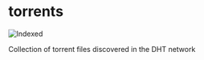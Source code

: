 torrents 
========
![Indexed](https://img.shields.io/badge/indexed-170203-blue)

Collection of torrent files discovered in the DHT network
